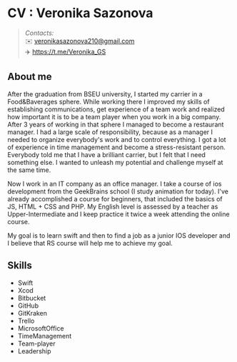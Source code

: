 # СV : Veronika Sazonova
> _*Contacts:*_  
> :envelope: veronikasazonova210@gmail.com  
> :airplane: https://t.me/Veronika_GS  

## About me   

After the graduation from BSEU university, I started my carrier in a Food&Baverages sphere.
While working there I improved my skills of establishing communications, get experience of a team work and realized how important it is to be a team player when you work in a big company.
After 3 years of working in that sphere I managed to become a restaurant manager.
I had a large scale of responsibility, because as a manager I needed to organize everybody's work and to control everything.
I got a lot of experience in time management and become a stress-resistant person.
Everybody told me that I have a brilliant carrier, but I felt that I need something else. I wanted to unleash my potential and challenge myself at the same time. 

Now I work in an IT company as an office manager. I take a course of ios development from the GeekBrains school (I study animation for today). 
I've already accomplished a course for beginners, that included the basics of JS, HTML + CSS and PHP. 
My English level is assessed by a teacher as Upper-Intermediate and I keep practice it twice a week attending the online course.

My goal is to learn swift and then to find a job as a junior IOS developer and I believe that RS course will help me to achieve my goal.


## Skills

* Swift
* Xcod
* Bitbucket
* GitHub
* GitKraken
* Trello
* MicrosoftOffice
* TimeManagement
* Team-player
* Leadership
